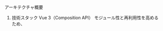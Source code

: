 アーキテクチャ概要
1. 技術スタック
Vue 3（Composition API）
モジュール性と再利用性を高めるため、<script setup> とリアクティブな ref／computed／watch を多用。

Pinia
アプリの状態管理（録音状態・再生状態・譜面データ・選択ノートなど）に使用。

Tone.js
Web Audio API をラップしたライブラリ。音声再生の初期化、PolySynth の生成、Note の攻撃・解放を管理。

VexFlow
SVG ベースで五線譜を描画。ノートの配置、ビーム、休符、音部記号、拍子記号に対応。

Vite
ビルド／開発環境。TypeScript と Vue のホットリロードを高速に行う。

2. コンポーネント構成

melodycanvas/
├── node_modules/
├── public/
│   └── favicon.ico
├── src/
│   ├── assets/       # 画像、CSSファイル、フォントなど
│   │   ├── css/
│   │   │   └── main.css
│   │   │   └── tailwind.css # Tailwind CSSを使う場合
│   │   └── images/
│   │       └── logo.png
│   ├── components/   # 再利用可能なVueコンポーネント
│   │   ├── PianoKeyboard.vue     # 仮想鍵盤
│   │   ├── SheetMusicDisplay.vue # 譜面表示（VexFlowをラップ）
│   │   ├── RecordControls.vue    # 録音・再生・停止ボタン
│   │   ├── NoteEditor.vue        # 音符編集パネル
│   │   └── DownloadOptions.vue   # ダウンロードオプション
│   ├── composables/  # 再利用可能なロジック（Vue 3 Composition API）
│   │   ├── useAudio.ts         # Web Audio API / Tone.jsのロジック（シンセサイザー、再生など）
│   │   └── useSheetMusic.ts    # VexFlow関連のロジック（譜面描画ヘルパー）
│   ├── stores/       # Piniaストア（アプリケーションの状態管理）
│   │   └── musicStore.ts       # 記録された音符データ、録音/再生状態など
│   ├── types/        # TypeScriptの型定義ファイル
│   │   └── note.ts             # NoteEventインターフェースなど
│   ├── views/        # ルーティングされるページコンポーネント
│   │   └── HomePage.vue        # アプリのメイン画面
│   ├── App.vue       # アプリケーションのルートコンポーネント
│   ├── main.ts       # アプリケーションのエントリーポイント
│   └── router.ts     # Vue Routerの設定（必要であれば）
├── index.html        # Viteのビルドエントリーポイント
├── package.json
├── tsconfig.json     # TypeScript設定ファイル
└── vite.config.ts    # Vite設定ファイル

3. 状態管理（Pinia ストア）
state

recordedNotes: NoteEvent[] … MIDIノート・タイミング・長さ・強さを時系列に保持

appState … 'idle' | 'recording' | 'playing' | ...

selectedNoteId … 現在編集中／選択中のノート

playbackRate … 再生速度（0.1～2.0）

actions

startRecording / stopRecording

addNote(midi, vel) / releaseNote(midi) … 録音ロジック

playSequence / stopPlayback … シーケンシャル再生ロジック（setTimeout でノートOn/Offをスケジューリング）

addManualNoteEvent … NoteEditor から休符含む手動挿入

永続化：saveCurrentScore / loadAllScores / loadScore / deleteScore

4. 鍵盤＆オーディオ連携
PianoKeyboard.vue

白鍵・黒鍵を絶対配置／v-for で描画

クリック・キー押下で Pinia の addNote → Tone.js で即鳴らし

離した瞬間に releaseNote でデータ記録＆音停止

useAudio.ts（Composable）

AudioContext の一度だけ初期化

PolySynth オブジェクト生成＆再利用

5. 五線譜描画
useSheetMusic.ts（Composable）

convertNoteEventToVexFlowNote で NoteEvent → StaveNote

drawVexFlowScore(notes, containerEl)

container をクリア

new Renderer(containerEl, SVG) → ctx

Stave を描画

Formatter.FormatAndDraw or フォールバックで Voice + Formatter

SheetMusicDisplay.vue

ResizeObserver でコンテナ幅変化を検知し自動再描画

ノート要素をクリックすると選択状態、Pinia の selectedNoteId 更新

watch で譜面データ／選択ノートが変わるたびに再描画 & ハイライト

6. ダウンロード機能
JSON … recordedNotes + playbackRate を丸ごと出力

MIDI … @tonejs/midi でトラック作成

track.setTempo(120 * playbackRate)

各 NoteEvent → track.addNote({ midi, time, duration, velocity })

開発／運用時の Tips
AudioContext の自動再生ブロック

Chrome などはユーザー操作前の自動再生を禁止。startRecording／playSequence をボタンハンドラ内で呼ぶことで許可される。

ResizeObserver で譜面幅を自動調整

ウィンドウ幅やサイドバー開閉で変化しても五線譜がショートカットされず、常に表示領域にフィット。

VexFlow のフォールバック

Formatter.FormatAndDraw が失敗する場合もあるので、例外キャッチして Voice + Formatter で確実に描画。

Pinia の「選択ノート」連携

五線譜の .vf-stavenote 要素と NoteEvent.id を Map<SVGGElement, string> でマッピングし、クリックで同期。

再生速度スライダー

playbackRate を store に持たせると、ダウンロード時の MIDI のテンポ設定や playSequence のシーク間隔にも容易に反映可。

コード分割・Composable 化

Audio, SheetMusic, そして鍵盤表示それぞれを Composable／コンポーネントに分けることで、責務が明確に。

性能対策

録音中は recordedNotes.push のみ。再生時はシンプルな setTimeout 連鎖。大規模譜面で重くなる場合は requestAnimationFrame や Web Worker の検討を。

デプロイ時の TypeScript 注意点

VexFlow の型定義に微妙なズレがある場合、as unknown as HTMLDivElement のようにキャストしてビルドエラーを抑制。

UI/UX 改善

鍵盤操作のレスポンスを高めるため、マウス／タッチイベントと Tone.js の呼び出しを最適化。

長押しや連打対応は event.repeat を無視するロジックでカバー。

拡張案

複数トラック／パート対応

和音（同時押し）表示＆再生強化

テンポマップを譜面に表示

MusicXML エクスポート

これらを踏まえておくと、今後の機能追加やメンテナンスがスムーズになります。何か補足や質問があればぜひお知らせください！


